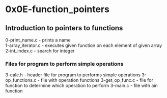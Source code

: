 # 0x0E-function_pointers

## Introduction to pointers to functions

0-print_name.c - prints a name  
1-array_iterator.c - executes given function on each element of given array  
2-int_index.c - search for integer  

### Files for program to perform simple operations
3-calc.h - header file for program to performs simple operations
3-op_functions.c - file with operation functions
3-get_op_func.c - file for function to determine which operation to perform
3-main.c - file with ain function  

